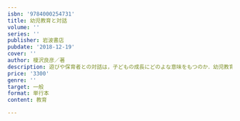 ```yaml
---
isbn: '9784000254731'
title: 幼児教育と対話
volume: ''
series: ''
publisher: 岩波書店
pubdate: '2018-12-19'
cover: ''
author: 榎沢良彦／著
description: 遊びや保育者との対話は，子どもの成長にどのよな意味をもつのか．幼児教育のあり方を具体的に検証．
price: '3300'
genre: ''
target: 一般
format: 単行本
content: 教育

---
```

